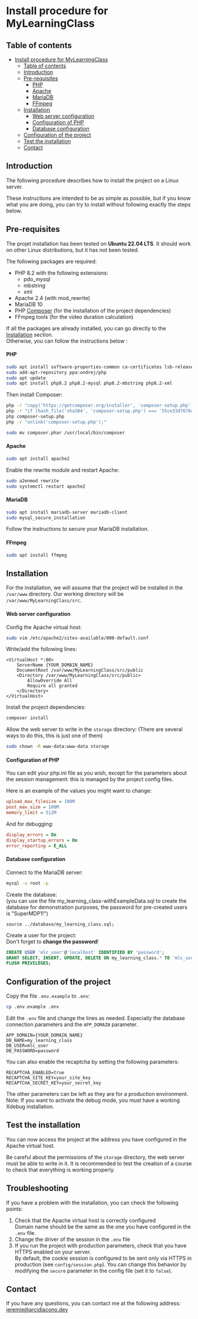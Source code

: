 # Install procedure for MyLearningClass

## Table of contents

<!-- TOC -->
* [Install procedure for MyLearningClass](#install-procedure-for-mylearningclass)
    * [Table of contents](#table-of-contents)
    * [Introduction](#introduction)
    * [Pre-requisites](#pre-requisites)
        * [PHP](#php)
        * [Apache](#apache)
        * [MariaDB](#mariadb)
        * [FFmpeg](#ffmpeg)
    * [Installation](#installation)
        * [Web server configuration](#web-server-configuration)
        * [Configuration of PHP](#configuration-of-php)
        * [Database configuration](#database-configuration)
    * [Configuration of the project](#configuration-of-the-project)
    * [Test the installation](#test-the-installation)
    * [Contact](#contact)
<!-- TOC -->

## Introduction

The following procedure describes how to install the project on a Linux server.

These instructions are intended to be as simple as possible, but if you know what you are doing,
you can try to install without following exactly the steps below.

## Pre-requisites

The projet installation has been tested on <b>Ubuntu 22.04 LTS</b>.
It should work on other Linux distributions, but it has not been tested.

The following packages are required:

- PHP 8.2 with the following extensions:
    - pdo_mysql
    - mbstring
    - xml
- Apache 2.4 (with mod_rewrite)
- MariaDB 10
- PHP [Composer](https://getcomposer.org/download/) (for the installation of the project dependencies)
- FFmpeg tools (for the video duration calculation)

If all the packages are already installed, you can go directly to the [Installation](#installation) section.<br>
Otherwise, you can follow the instructions below :

#### PHP

```bash
sudo apt install software-properties-common ca-certificates lsb-release apt-transport-https 
sudo add-apt-repository ppa:ondrej/php
sudo apt update 
sudo apt install php8.2 php8.2-mysql php8.2-mbstring php8.2-xml
```

Then install Composer:

```bash
php -r "copy('https://getcomposer.org/installer', 'composer-setup.php');"
php -r "if (hash_file('sha384', 'composer-setup.php') === '55ce33d7678c5a611085589f1f3ddf8b3c52d662cd01d4ba75c0ee0459970c2200a51f492d557530c71c15d8dba01eae') { echo 'Installer verified'; } else { echo 'Installer corrupt'; unlink('composer-setup.php'); } echo PHP_EOL;"
php composer-setup.php
php -r "unlink('composer-setup.php');"

sudo mv composer.phar /usr/local/bin/composer
```

#### Apache

```bash
sudo apt install apache2
```

Enable the rewrite module and restart Apache:

```bash
sudo a2enmod rewrite
sudo systemctl restart apache2
```

#### MariaDB

```bash
sudo apt install mariadb-server mariadb-client
sudo mysql_secure_installation
```

Follow the instructions to secure your MariaDB installation.

#### FFmpeg

```bash
sudo apt install ffmpeg
```

## Installation

For the installation, we will assume that the project will be installed in the `/var/www` directory.
Our working directory will be `/var/www/MyLearningClass/src`.

#### Web server configuration

Config the Apache virtual host:

```bash
sudo vim /etc/apache2/sites-available/000-default.conf
```

Write/add the following lines:

```
<VirtualHost *:80>
    ServerName {YOUR_DOMAIN_NAME}
    DocumentRoot /var/www/MyLearningClass/src/public
    <Directory /var/www/MyLearningClass/src/public>
        AllowOverride All
        Require all granted
    </Directory>
</VirtualHost>
```

Install the project dependencies:

```bash
composer install
```

Allow the web server to write in the `storage` directory:
(There are several ways to do this, this is just one of them)

```bash
sudo chown -R www-data:www-data storage
```

#### Configuration of PHP

You can edit your php.ini file as you wish, except for the parameters about the session management: this is managed by the project config files.

Here is an example of the values you might want to change:

```ini
upload_max_filesize = 100M
post_max_size = 100M
memory_limit = 512M
```

And for debugging:

```ini
display_errors = On
display_startup_errors = On
error_reporting = E_ALL
```

#### Database configuration

Connect to the MariaDB server:

```bash
mysql -u root -p
```

Create the database:<br>
(you can use the file my_learning_class-withExampleData.sql to create the database for demonstration purposes,
the password for pre-created users is
"SuperMDP1!")

```
source ../database/my_learning_class.sql;
```

Create a user for the project:<br>
Don't forget to <b>change the password</b>!

```sql
CREATE USER 'mlc_user'@'localhost' IDENTIFIED BY 'password';
GRANT SELECT, INSERT, UPDATE, DELETE ON my_learning_class.* TO 'mlc_user'@'localhost';
FLUSH PRIVILEGES;
```

## Configuration of the project

Copy the file `.env.example` to `.env`:

```bash
cp .env.example .env
```

Edit the `.env` file and change the lines as needed.
Especially the database connection parameters and the `APP_DOMAIN` parameter.

```
APP_DOMAIN={YOUR_DOMAIN_NAME}
DB_NAME=my_learning_class
DB_USER=mlc_user
DB_PASSWORD=password
```

You can also enable the recaptcha by setting the following parameters:

```
RECAPTCHA_ENABLED=true
RECAPTCHA_SITE_KEY=your_site_key
RECAPTCHA_SECRET_KEY=your_secret_key
```

The other parameters can be left as they are for a production environment.
Note: If you want to activate the debug mode, you must have a working Xdebug installation.

## Test the installation

You can now access the project at the address you have configured in the Apache virtual host.

Be careful about the permissions of the `storage` directory, the web server must be able to write in it.
It is recommended to test the creation of a course to check that everything is working properly.

## Troubleshooting

If you have a problem with the installation, you can check the following points:
1. Check that the Apache virtual host is correctly configured<br>
   Domain name should be the same as the one you have configured in the `.env` file.
2. Change the driver of the session in the `.env` file
3. If you run the project with production parameters, check that you have HTTPS enabled on your server.<br>
   By default, the cookie session is configured to be sent only via HTTPS in production (see `config/session.php`).
   You can change this behavior by modifying the `secure` parameter in the config file (set it to `false`).

## Contact

If you have any questions, you can contact me at the following address: [jeremie@arcidiacono.dev](mailto:jeremie@arcidiacono.dev)
